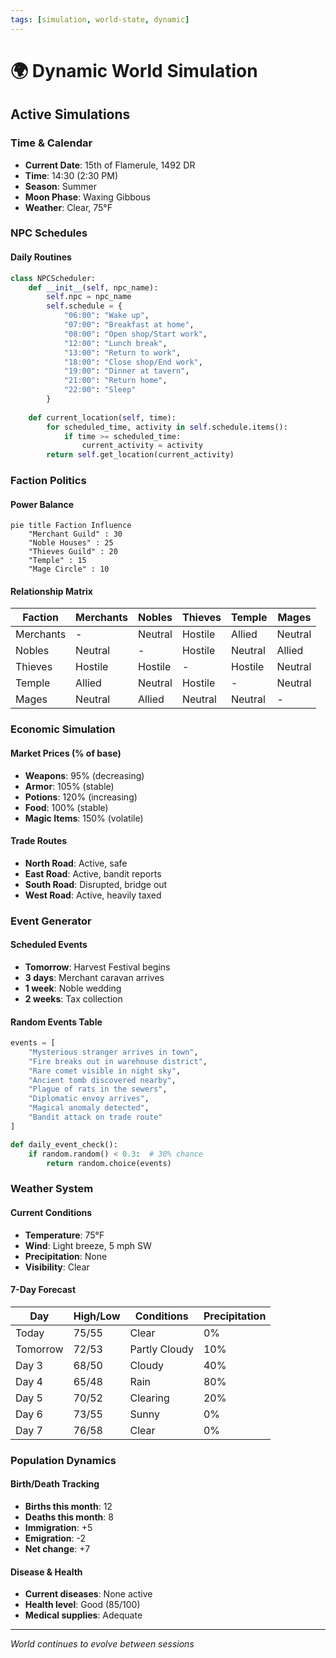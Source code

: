 ```yaml
---
tags: [simulation, world-state, dynamic]
---
```


# 🌍 Dynamic World Simulation

## Active Simulations

### Time & Calendar
- **Current Date**: 15th of Flamerule, 1492 DR
- **Time**: 14:30 (2:30 PM)
- **Season**: Summer
- **Moon Phase**: Waxing Gibbous
- **Weather**: Clear, 75°F

### NPC Schedules

#### Daily Routines
```python
class NPCScheduler:
    def __init__(self, npc_name):
        self.npc = npc_name
        self.schedule = {
            "06:00": "Wake up",
            "07:00": "Breakfast at home",
            "08:00": "Open shop/Start work",
            "12:00": "Lunch break",
            "13:00": "Return to work",
            "18:00": "Close shop/End work",
            "19:00": "Dinner at tavern",
            "21:00": "Return home",
            "22:00": "Sleep"
        }
    
    def current_location(self, time):
        for scheduled_time, activity in self.schedule.items():
            if time >= scheduled_time:
                current_activity = activity
        return self.get_location(current_activity)
```

### Faction Politics

#### Power Balance
```mermaid
pie title Faction Influence
    "Merchant Guild" : 30
    "Noble Houses" : 25
    "Thieves Guild" : 20
    "Temple" : 15
    "Mage Circle" : 10
```

#### Relationship Matrix
| Faction | Merchants | Nobles | Thieves | Temple | Mages |
|---------|-----------|--------|---------|--------|-------|
| Merchants | - | Neutral | Hostile | Allied | Neutral |
| Nobles | Neutral | - | Hostile | Neutral | Allied |
| Thieves | Hostile | Hostile | - | Hostile | Neutral |
| Temple | Allied | Neutral | Hostile | - | Neutral |
| Mages | Neutral | Allied | Neutral | Neutral | - |

### Economic Simulation

#### Market Prices (% of base)
- **Weapons**: 95% (decreasing)
- **Armor**: 105% (stable)
- **Potions**: 120% (increasing)
- **Food**: 100% (stable)
- **Magic Items**: 150% (volatile)

#### Trade Routes
- **North Road**: Active, safe
- **East Road**: Active, bandit reports
- **South Road**: Disrupted, bridge out
- **West Road**: Active, heavily taxed

### Event Generator

#### Scheduled Events
- **Tomorrow**: Harvest Festival begins
- **3 days**: Merchant caravan arrives
- **1 week**: Noble wedding
- **2 weeks**: Tax collection

#### Random Events Table
```python
events = [
    "Mysterious stranger arrives in town",
    "Fire breaks out in warehouse district",
    "Rare comet visible in night sky",
    "Ancient tomb discovered nearby",
    "Plague of rats in the sewers",
    "Diplomatic envoy arrives",
    "Magical anomaly detected",
    "Bandit attack on trade route"
]

def daily_event_check():
    if random.random() < 0.3:  # 30% chance
        return random.choice(events)
```

### Weather System

#### Current Conditions
- **Temperature**: 75°F
- **Wind**: Light breeze, 5 mph SW
- **Precipitation**: None
- **Visibility**: Clear

#### 7-Day Forecast
| Day | High/Low | Conditions | Precipitation |
|-----|----------|------------|---------------|
| Today | 75/55 | Clear | 0% |
| Tomorrow | 72/53 | Partly Cloudy | 10% |
| Day 3 | 68/50 | Cloudy | 40% |
| Day 4 | 65/48 | Rain | 80% |
| Day 5 | 70/52 | Clearing | 20% |
| Day 6 | 73/55 | Sunny | 0% |
| Day 7 | 76/58 | Clear | 0% |

### Population Dynamics

#### Birth/Death Tracking
- **Births this month**: 12
- **Deaths this month**: 8
- **Immigration**: +5
- **Emigration**: -2
- **Net change**: +7

#### Disease & Health
- **Current diseases**: None active
- **Health level**: Good (85/100)
- **Medical supplies**: Adequate

---
*World continues to evolve between sessions*

